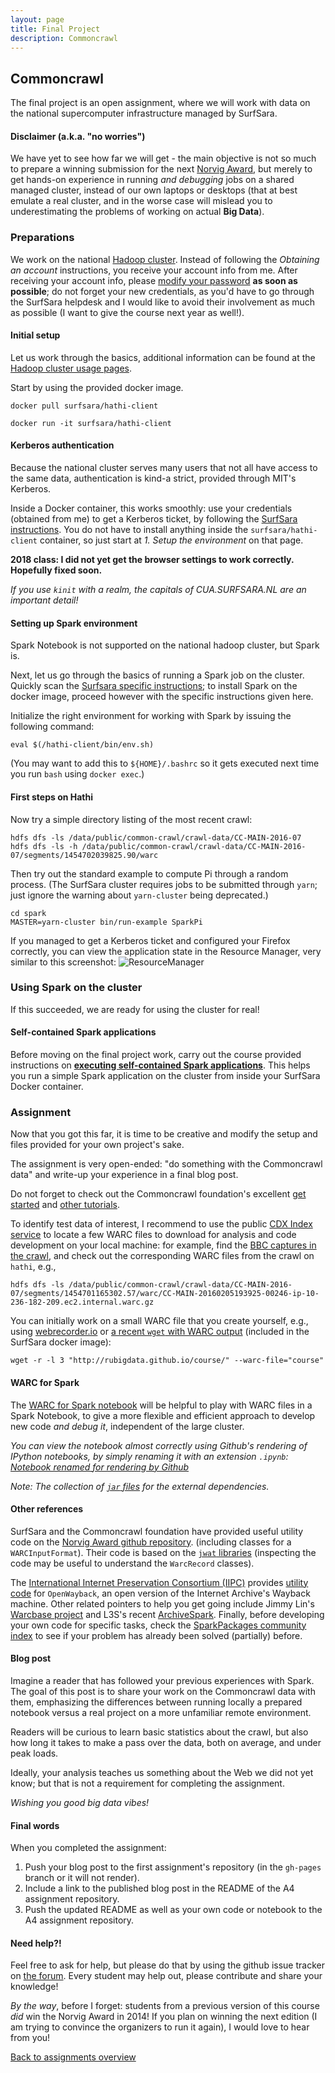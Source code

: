 ```yaml
---
layout: page
title: Final Project
description: Commoncrawl
---
```


## Commoncrawl

The final project is an open assignment, where we will work with data on the national supercomputer infrastructure managed by SurfSara.

<!--
Follow this link to the *Classroom for Github* [**Commoncrawl** assignment](https://classroom.github.com/assignment-invitations/9cb7fee5465f641427a3a87a5b9140b4), login with your github account, and accept the assignment.
-->

#### Disclaimer (a.k.a. "no worries")

We have yet to see how far we will get - 
the main objective is not so much to prepare a winning submission for the next [Norvig Award](http://norvigaward.github.io/), 
but merely to get hands-on experience in running _and debugging_ jobs on a shared managed cluster, instead of our own laptops or
desktops (that at best emulate a real cluster, and in the worse case will mislead you to underestimating the problems of working 
on actual __Big Data__).

### Preparations

We work on the national [Hadoop cluster](https://userinfo.surfsara.nl/systems/hadoop/description).
Instead of following the _Obtaining an account_ instructions, you receive your account info from me.
After receiving your account info, please [modify your password](https://portal.surfsara.nl/) __as soon as possible__;
do not forget your new credentials, as you'd have to go through the SurfSara helpdesk and I would like to
avoid their involvement as much as possible (I want to give the course next year as well!).

#### Initial setup

Let us work through the basics, additional information can be found at the
[Hadoop cluster usage pages](https://userinfo.surfsara.nl/systems/hadoop/usage).

Start by using the provided docker image.

```
docker pull surfsara/hathi-client

docker run -it surfsara/hathi-client
```

#### Kerberos authentication

Because the national cluster serves many users that not all have access to the same data, authentication is kind-a strict, provided
through MIT's Kerberos.

Inside a Docker container, this works smoothly: 
use your credentials (obtained from me) to get a Kerberos ticket, 
by following the [SurfSara instructions](https://userinfo.surfsara.nl/systems/hadoop/usage).
You do not have to install anything inside the `surfsara/hathi-client` container,
so just start at _1. Setup the environment_ on that page.

__2018 class: I did not yet get the browser settings to work correctly. Hopefully fixed soon.__

<!--
To authenticate through Kerberos _on a Linux or Windows machine_ **outside** the Docker image,
which will be necessary to use the ResourceManager from your web-browser, 
[follow these steps](kerberos.html) (provided without warranty, by me).
-->

_If you use `kinit` with a realm, the capitals of CUA.SURFSARA.NL are an important detail!_

#### Setting up Spark environment

Spark Notebook is not supported on the national hadoop cluster, but Spark is.

Next, let us go through the basics of running a Spark job on the cluster.
Quickly scan the [Surfsara specific instructions](https://userinfo.surfsara.nl/systems/hadoop/software);
to install Spark on the docker image, proceed however with the specific instructions given here.

<!--
```
cd hathi-client
bin/get.sh spark
```
-->

Initialize the right environment for working with Spark by issuing the following command:

```
eval $(/hathi-client/bin/env.sh)
```

(You may want to add this to `${HOME}/.bashrc` so it gets executed next time you run `bash` using `docker exec`.)

#### First steps on Hathi

Now try a simple directory listing of the most recent crawl:

```
hdfs dfs -ls /data/public/common-crawl/crawl-data/CC-MAIN-2016-07
hdfs dfs -ls -h /data/public/common-crawl/crawl-data/CC-MAIN-2016-07/segments/1454702039825.90/warc
```

Then try out the standard example to compute Pi through a random process. 
(The SurfSara cluster requires jobs to be submitted through `yarn`;
just ignore the warning about `yarn-cluster` being deprecated.)

```
cd spark
MASTER=yarn-cluster bin/run-example SparkPi
```

If you managed to get a Kerberos ticket and configured your Firefox correctly, you can view
the application state in the Resource Manager, very similar to this screenshot:
![ResourceManager](screenshot-hathi-resourcemanager.png)

### Using Spark on the cluster

If this succeeded, we are ready for using the cluster for real!

#### Self-contained Spark applications

Before moving on the final project work, carry out the course provided instructions on 
[**executing self-contained Spark applications**](../background/sbt.html).
This helps you run a simple Spark application on the cluster from inside your 
SurfSara Docker container.

### Assignment

Now that you got this far, it is time to be creative and modify the setup and files provided 
for your own project's sake.

The assignment is very open-ended: 
"do something with the Commoncrawl data" and write-up your experience in a final blog post.

Do not forget to check out the Commoncrawl foundation's excellent 
[get started](http://commoncrawl.org/the-data/get-started/) and
[other tutorials](http://commoncrawl.org/the-data/tutorials/).

To identify test data of interest, I recommend to use the public
[CDX Index service](http://index.commoncrawl.org/CC-MAIN-2016-07) to locate a few
WARC files to download for analysis and code development on your local machine:
for example, find the [BBC captures in the crawl](http://index.commoncrawl.org/CC-MAIN-2016-07-index?url=www.bbc.com&output=json),
and check out the corresponding WARC files from the crawl on `hathi`, e.g.,

```
hdfs dfs -ls /data/public/common-crawl/crawl-data/CC-MAIN-2016-07/segments/1454701165302.57/warc/CC-MAIN-20160205193925-00246-ip-10-236-182-209.ec2.internal.warc.gz
```

You can initially work on a small WARC file that you create yourself, e.g.,
using [webrecorder.io](https://webrecorder.io/) or
[a recent `wget` with WARC output](http://www.archiveteam.org/index.php?title=Wget_with_WARC_output) 
(included in the SurfSara docker image):

```
wget -r -l 3 "http://rubigdata.github.io/course/" --warc-file="course"
```

#### WARC for Spark

The [WARC for Spark notebook](BigData-WARC-for-Spark.snb) will be helpful to play with
WARC files in a Spark Notebook, to give a more flexible and efficient approach to 
develop new code _and debug it_, independent of the large cluster.

_You can view the notebook almost correctly using Github's rendering of IPython notebooks, by simply renaming it with an extension `.ipynb`:
[Notebook renamed for rendering by Github](https://github.com/rubigdata/course/blob/gh-pages/assignments/BigData-WARC-for-Spark.snb.ipynb)_

_Note: The collection of [`jar` files](http://rubigdata.github.io/course/background/rubigdata/jars/) for the external dependencies._

#### Other references

SurfSara and the Commoncrawl foundation have provided useful utility code on
the [Norvig Award github repository](https://github.com/norvigaward/warcutils).
(including classes for a `WARCInputFormat`).
Their code is based on the [`jwat` libraries](https://bitbucket.org/nclarkekb/jwat)
(inspecting the code may be useful to understand the `WarcRecord` classes).

The [International Internet Preservation Consortium (IIPC)](http://www.netpreserve.org/) 
provides [utility code](https://github.com/iipc/webarchive-commons)
for `OpenWayback`, an open version of the Internet Archive's Wayback machine.
Other related pointers to help you get going include Jimmy Lin's 
[Warcbase project](https://github.com/lintool/warcbase) and
L3S's recent [ArchiveSpark](https://github.com/helgeho/ArchiveSpark).
Finally, before developing your own code for specific tasks, check the
[SparkPackages community index](https://spark-packages.org/) to see if
your problem has already been solved (partially) before.

#### Blog post 

Imagine a reader that has followed your previous experiences with Spark.
The goal of this post is to share your work on the Commoncrawl data with them,
emphasizing the differences between running locally a prepared notebook versus
a real project on a more unfamiliar remote environment.

Readers will be curious to learn basic statistics about the crawl, but also how
long it takes to make a pass over the data, both on average, and under peak loads.

Ideally, your analysis teaches us something about the Web we did not yet know;
but that is not a requirement for completing the assignment.

_Wishing you good big data vibes!_

#### Final words

When you completed the assignment:

1. Push your blog post to the first assignment's repository (in the `gh-pages` branch or it will not render).
2. Include a link to the published blog post in the README of the A4 assignment repository.
3. Push the updated README as well as your own code or notebook to the A4 assignment repository.

#### Need help?!

Feel free to ask for help, but please do that by using the github issue tracker on [the forum](https://github.com/rubigdata/forum-2018/).
Every student may help out, please contribute and share your knowledge!

_By the way_, before I forget: students from a previous version of this course _did_ win the Norvig Award in 2014! 
If you plan on winning the next edition (I am trying to convince the organizers to run it again), I would love to hear from you!

[Back to assignments overview](../index.html)
